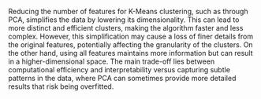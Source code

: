 Reducing the number of features for K-Means clustering, such as through PCA, simplifies the data by lowering its dimensionality. This can lead to more distinct and efficient clusters, making the algorithm faster and less complex. However, this simplification may cause a loss of finer details from the original features, potentially affecting the granularity of the clusters. On the other hand, using all features maintains more information but can result in a higher-dimensional space. The main trade-off lies between computational efficiency and interpretability versus capturing subtle patterns in the data, where PCA can sometimes provide more detailed results that risk being overfitted.

